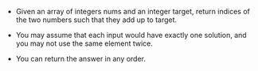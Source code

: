 * Given an array of integers nums and an integer target, return indices of the two numbers such that they add up to target.

* You may assume that each input would have exactly one solution, and you may not use the same element twice.

* You can return the answer in any order.
